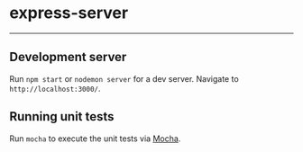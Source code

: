 # express-server
---------------

## Development server

Run `npm start` or `nodemon server` for a dev server. Navigate to `http://localhost:3000/`. 

## Running unit tests

Run `mocha` to execute the unit tests via [Mocha](https://mochajs.org/).
